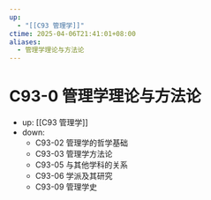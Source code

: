 ```yaml
---
up:
  - "[[C93 管理学]]"
ctime: 2025-04-06T21:41:01+08:00
aliases:
  - 管理学理论与方法论
---
```


# C93-0 管理学理论与方法论

- up: [[C93 管理学]]
- down:	
	- C93-02 管理学的哲学基础
	- C93-03 管理学方法论
	- C93-05 与其他学科的关系
	- C93-06 学派及其研究
	- C93-09 管理学史
	
